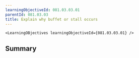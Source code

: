 ```yaml
---
learningObjectiveId: 081.03.03.01
parentId: 081.03.03
title: Explain why buffet or stall occurs
---
```


```tsx eval
<LearningOBjectives learningObjectiveId={081.03.03.01} />
```

## Summary
